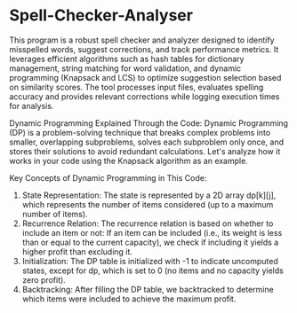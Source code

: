 # Spell-Checker-Analyser
This program is a robust spell checker and analyzer designed to identify misspelled words, suggest corrections, and track performance metrics. It leverages efficient algorithms such as hash tables for dictionary management, string matching for word validation, and dynamic programming (Knapsack and LCS) to optimize suggestion selection based on similarity scores. The tool processes input files, evaluates spelling accuracy and provides relevant corrections while logging execution times for analysis.

Dynamic Programming Explained Through the Code:
Dynamic Programming (DP) is a problem-solving technique that breaks complex problems into smaller, overlapping subproblems, solves each subproblem only once, and stores their solutions to avoid redundant calculations. Let's analyze how it works in your code using the Knapsack algorithm as an example.


Key Concepts of Dynamic Programming in This Code:
1. State Representation: The state is represented by a 2D array dp[k][j], which represents the number of items considered (up to a maximum number of items).
2. Recurrence Relation: The recurrence relation is based on whether to include an item or not: If an item can be included (i.e., its weight is less than or equal to the current capacity), we check if including it yields a higher profit than excluding it.
3. Initialization: The DP table is initialized with -1 to indicate uncomputed states, except for dp, which is set to 0 (no items and no capacity yields zero profit).
4. Backtracking: After filling the DP table, we backtracked to determine which items were included to achieve the maximum profit.
